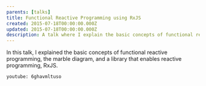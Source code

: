 ```yaml
---
parents: [talks]
title: Functional Reactive Programming using RxJS
created: 2015-07-18T00:00:00.000Z
updated: 2015-07-18T00:00:00.000Z
description: A talk where I explain the basic concepts of functional reactive programming, the marble diagram, and a library that enables reactive programming, RxJS.
---
```


In this talk, I explained the basic concepts of functional reactive
programming, the marble diagram, and a library that enables reactive
programming, RxJS.

`youtube: 6ghavmltuso`
